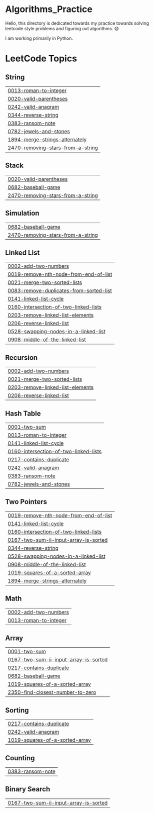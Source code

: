 # Algorithms_Practice

Hello, this directory is dedicated towards my practice towards solving leetcode style problems and figuring out algorithms. 😄

I am working primarily in Python.
<!---LeetCode Topics Start-->
# LeetCode Topics
## String
|  |
| ------- |
| [0013-roman-to-integer](https://github.com/yvett-codes/Algorithms_Practice/tree/master/0013-roman-to-integer) |
| [0020-valid-parentheses](https://github.com/yvett-codes/Algorithms_Practice/tree/master/0020-valid-parentheses) |
| [0242-valid-anagram](https://github.com/yvett-codes/Algorithms_Practice/tree/master/0242-valid-anagram) |
| [0344-reverse-string](https://github.com/yvett-codes/Algorithms_Practice/tree/master/0344-reverse-string) |
| [0383-ransom-note](https://github.com/yvett-codes/Algorithms_Practice/tree/master/0383-ransom-note) |
| [0782-jewels-and-stones](https://github.com/yvett-codes/Algorithms_Practice/tree/master/0782-jewels-and-stones) |
| [1894-merge-strings-alternately](https://github.com/yvett-codes/Algorithms_Practice/tree/master/1894-merge-strings-alternately) |
| [2470-removing-stars-from-a-string](https://github.com/yvett-codes/Algorithms_Practice/tree/master/2470-removing-stars-from-a-string) |
## Stack
|  |
| ------- |
| [0020-valid-parentheses](https://github.com/yvett-codes/Algorithms_Practice/tree/master/0020-valid-parentheses) |
| [0682-baseball-game](https://github.com/yvett-codes/Algorithms_Practice/tree/master/0682-baseball-game) |
| [2470-removing-stars-from-a-string](https://github.com/yvett-codes/Algorithms_Practice/tree/master/2470-removing-stars-from-a-string) |
## Simulation
|  |
| ------- |
| [0682-baseball-game](https://github.com/yvett-codes/Algorithms_Practice/tree/master/0682-baseball-game) |
| [2470-removing-stars-from-a-string](https://github.com/yvett-codes/Algorithms_Practice/tree/master/2470-removing-stars-from-a-string) |
## Linked List
|  |
| ------- |
| [0002-add-two-numbers](https://github.com/yvett-codes/Algorithms_Practice/tree/master/0002-add-two-numbers) |
| [0019-remove-nth-node-from-end-of-list](https://github.com/yvett-codes/Algorithms_Practice/tree/master/0019-remove-nth-node-from-end-of-list) |
| [0021-merge-two-sorted-lists](https://github.com/yvett-codes/Algorithms_Practice/tree/master/0021-merge-two-sorted-lists) |
| [0083-remove-duplicates-from-sorted-list](https://github.com/yvett-codes/Algorithms_Practice/tree/master/0083-remove-duplicates-from-sorted-list) |
| [0141-linked-list-cycle](https://github.com/yvett-codes/Algorithms_Practice/tree/master/0141-linked-list-cycle) |
| [0160-intersection-of-two-linked-lists](https://github.com/yvett-codes/Algorithms_Practice/tree/master/0160-intersection-of-two-linked-lists) |
| [0203-remove-linked-list-elements](https://github.com/yvett-codes/Algorithms_Practice/tree/master/0203-remove-linked-list-elements) |
| [0206-reverse-linked-list](https://github.com/yvett-codes/Algorithms_Practice/tree/master/0206-reverse-linked-list) |
| [0528-swapping-nodes-in-a-linked-list](https://github.com/yvett-codes/Algorithms_Practice/tree/master/0528-swapping-nodes-in-a-linked-list) |
| [0908-middle-of-the-linked-list](https://github.com/yvett-codes/Algorithms_Practice/tree/master/0908-middle-of-the-linked-list) |
## Recursion
|  |
| ------- |
| [0002-add-two-numbers](https://github.com/yvett-codes/Algorithms_Practice/tree/master/0002-add-two-numbers) |
| [0021-merge-two-sorted-lists](https://github.com/yvett-codes/Algorithms_Practice/tree/master/0021-merge-two-sorted-lists) |
| [0203-remove-linked-list-elements](https://github.com/yvett-codes/Algorithms_Practice/tree/master/0203-remove-linked-list-elements) |
| [0206-reverse-linked-list](https://github.com/yvett-codes/Algorithms_Practice/tree/master/0206-reverse-linked-list) |
## Hash Table
|  |
| ------- |
| [0001-two-sum](https://github.com/yvett-codes/Algorithms_Practice/tree/master/0001-two-sum) |
| [0013-roman-to-integer](https://github.com/yvett-codes/Algorithms_Practice/tree/master/0013-roman-to-integer) |
| [0141-linked-list-cycle](https://github.com/yvett-codes/Algorithms_Practice/tree/master/0141-linked-list-cycle) |
| [0160-intersection-of-two-linked-lists](https://github.com/yvett-codes/Algorithms_Practice/tree/master/0160-intersection-of-two-linked-lists) |
| [0217-contains-duplicate](https://github.com/yvett-codes/Algorithms_Practice/tree/master/0217-contains-duplicate) |
| [0242-valid-anagram](https://github.com/yvett-codes/Algorithms_Practice/tree/master/0242-valid-anagram) |
| [0383-ransom-note](https://github.com/yvett-codes/Algorithms_Practice/tree/master/0383-ransom-note) |
| [0782-jewels-and-stones](https://github.com/yvett-codes/Algorithms_Practice/tree/master/0782-jewels-and-stones) |
## Two Pointers
|  |
| ------- |
| [0019-remove-nth-node-from-end-of-list](https://github.com/yvett-codes/Algorithms_Practice/tree/master/0019-remove-nth-node-from-end-of-list) |
| [0141-linked-list-cycle](https://github.com/yvett-codes/Algorithms_Practice/tree/master/0141-linked-list-cycle) |
| [0160-intersection-of-two-linked-lists](https://github.com/yvett-codes/Algorithms_Practice/tree/master/0160-intersection-of-two-linked-lists) |
| [0167-two-sum-ii-input-array-is-sorted](https://github.com/yvett-codes/Algorithms_Practice/tree/master/0167-two-sum-ii-input-array-is-sorted) |
| [0344-reverse-string](https://github.com/yvett-codes/Algorithms_Practice/tree/master/0344-reverse-string) |
| [0528-swapping-nodes-in-a-linked-list](https://github.com/yvett-codes/Algorithms_Practice/tree/master/0528-swapping-nodes-in-a-linked-list) |
| [0908-middle-of-the-linked-list](https://github.com/yvett-codes/Algorithms_Practice/tree/master/0908-middle-of-the-linked-list) |
| [1019-squares-of-a-sorted-array](https://github.com/yvett-codes/Algorithms_Practice/tree/master/1019-squares-of-a-sorted-array) |
| [1894-merge-strings-alternately](https://github.com/yvett-codes/Algorithms_Practice/tree/master/1894-merge-strings-alternately) |
## Math
|  |
| ------- |
| [0002-add-two-numbers](https://github.com/yvett-codes/Algorithms_Practice/tree/master/0002-add-two-numbers) |
| [0013-roman-to-integer](https://github.com/yvett-codes/Algorithms_Practice/tree/master/0013-roman-to-integer) |
## Array
|  |
| ------- |
| [0001-two-sum](https://github.com/yvett-codes/Algorithms_Practice/tree/master/0001-two-sum) |
| [0167-two-sum-ii-input-array-is-sorted](https://github.com/yvett-codes/Algorithms_Practice/tree/master/0167-two-sum-ii-input-array-is-sorted) |
| [0217-contains-duplicate](https://github.com/yvett-codes/Algorithms_Practice/tree/master/0217-contains-duplicate) |
| [0682-baseball-game](https://github.com/yvett-codes/Algorithms_Practice/tree/master/0682-baseball-game) |
| [1019-squares-of-a-sorted-array](https://github.com/yvett-codes/Algorithms_Practice/tree/master/1019-squares-of-a-sorted-array) |
| [2350-find-closest-number-to-zero](https://github.com/yvett-codes/Algorithms_Practice/tree/master/2350-find-closest-number-to-zero) |
## Sorting
|  |
| ------- |
| [0217-contains-duplicate](https://github.com/yvett-codes/Algorithms_Practice/tree/master/0217-contains-duplicate) |
| [0242-valid-anagram](https://github.com/yvett-codes/Algorithms_Practice/tree/master/0242-valid-anagram) |
| [1019-squares-of-a-sorted-array](https://github.com/yvett-codes/Algorithms_Practice/tree/master/1019-squares-of-a-sorted-array) |
## Counting
|  |
| ------- |
| [0383-ransom-note](https://github.com/yvett-codes/Algorithms_Practice/tree/master/0383-ransom-note) |
## Binary Search
|  |
| ------- |
| [0167-two-sum-ii-input-array-is-sorted](https://github.com/yvett-codes/Algorithms_Practice/tree/master/0167-two-sum-ii-input-array-is-sorted) |
<!---LeetCode Topics End-->